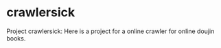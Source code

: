 crawlersick
===========

Project crawlersick: 
Here is a project for a online crawler for online doujin books.

